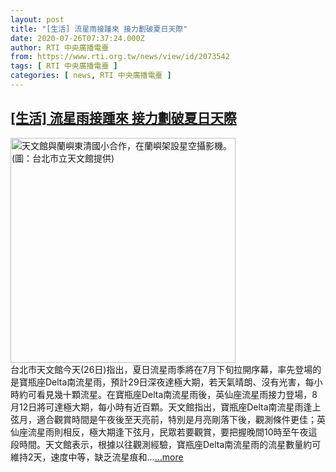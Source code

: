 ```yaml
---
layout: post
title: "[生活] 流星雨接踵來 接力劃破夏日天際"
date: 2020-07-26T07:37:24.000Z
author: RTI 中央廣播電臺
from: https://www.rti.org.tw/news/view/id/2073542
tags: [ RTI 中央廣播電臺 ]
categories: [ news, RTI 中央廣播電臺 ]
---
```

<!--1595749044000-->
[[生活] 流星雨接踵來 接力劃破夏日天際](https://www.rti.org.tw/news/view/id/2073542)
------

<div>
<img src="https://static.rti.org.tw/assets/thumbnails/2020/07/26/b1c21515c5a8138b23a069cd45ae9baa.png" width="360" alt="天文館與蘭嶼東清國小合作，在蘭嶼架設星空攝影機。(圖：台北市立天文館提供)" title="天文館與蘭嶼東清國小合作，在蘭嶼架設星空攝影機。(圖：台北市立天文館提供)"><br>台北市天文館今天(26日)指出，夏日流星雨季將在7月下旬拉開序幕，率先登場的是寶瓶座Delta南流星雨，預計29日深夜達極大期，若天氣晴朗、沒有光害，每小時約可看見幾十顆流星。在寶瓶座Delta南流星雨後，英仙座流星雨接力登場，8月12日將可達極大期，每小時有近百顆。天文館指出，寶瓶座Delta南流星雨逢上弦月，適合觀賞時間是午夜後至天亮前，特別是月亮剛落下後，觀測條件更佳；英仙座流星雨則相反，極大期逢下弦月，民眾若要觀賞，要把握晚間10時至午夜這段時間。天文館表示，根據以往觀測經驗，寶瓶座Delta南流星雨的流星數量約可維持2天，速度中等，缺乏流星痕和...<a target="_blank" href="https://www.rti.org.tw/news/view/id/2073542">...more</a>
</div>
